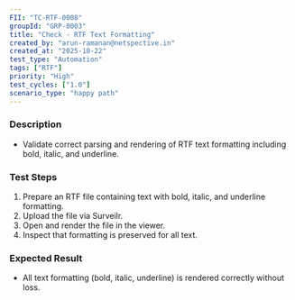 ```yaml
---
FII: "TC-RTF-0008"
groupId: "GRP-0003"
title: "Check - RTF Text Formatting"
created_by: "arun-ramanan@netspective.in"
created_at: "2025-10-22"
test_type: "Automation"
tags: ["RTF"]
priority: "High"
test_cycles: ["1.0"]
scenario_type: "happy path"
---
```

### Description
- Validate correct parsing and rendering of RTF text formatting including bold, italic, and underline.

### Test Steps
1. Prepare an RTF file containing text with bold, italic, and underline formatting.  
2. Upload the file via Surveilr.  
3. Open and render the file in the viewer.  
4. Inspect that formatting is preserved for all text.

### Expected Result
- All text formatting (bold, italic, underline) is rendered correctly without loss.
